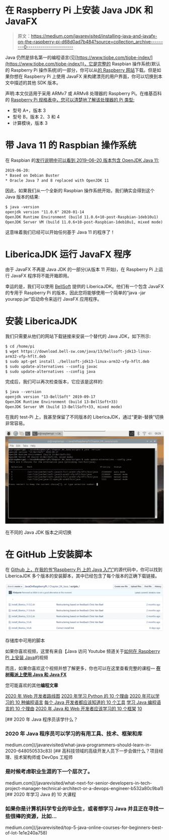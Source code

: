 # 在 Raspberry Pi 上安装 Java JDK 和 JavaFX

> 原文：<https://medium.com/javarevisited/installing-java-and-javafx-on-the-raspberry-pi-d68d0ad7b484?source=collection_archive---------0----------------------->

Java 仍然是排名第一的编程语言(见[https://www.tiobe.com/tiobe-index/](https://www.tiobe.com/tiobe-index/))，它是完整的 Raspbian 操作系统(默认的 Raspberry Pi 操作系统)的一部分，你可以从[的 Raspberry 网站](https://www.raspberrypi.org/downloads/)下载。但是如果你想在 Raspberry Pi 上使用 JavaFX 来构建漂亮的用户界面，你可以切换到本文中描述的其他 SDK 版本。

声明:本文仅适用于采用 ARMv7 或 ARMv8 处理器的 Raspberry Pi。在维基百科的 [Raspberry Pi 规格表中，您可以清楚地了解该处理器的 Pi 类型:](https://en.wikipedia.org/wiki/Raspberry_Pi#Specifications)

*   型号 A+，版本 3
*   型号 B，版本 2、3 和 4
*   计算模块，版本 3

# 带 Java 11 的 Raspbian 操作系统

在 Raspbian 的[发行说明中可以看到 2019–06–20 版本包含 OpenJDK Java 11:](http://downloads.raspberrypi.org/raspbian/release_notes.txt)

```
2019-06-20:
* Based on Debian Buster
* Oracle Java 7 and 8 replaced with OpenJDK 11
```

因此，如果我们从一个全新的 Raspbian 操作系统开始，我们确实会得到这个 Java 版本的结果:

```
$ java -version
openjdk version "11.0.6" 2020-01-14
OpenJDK Runtime Environment (build 11.0.6+10-post-Raspbian-1deb10u1)
OpenJDK Server VM (build 11.0.6+10-post-Raspbian-1deb10u1, mixed mode)
```

这意味着我们已经可以开始任何基于 Java 11 的程序了！

# LibericaJDK 运行 JavaFX 程序

由于 JavaFX 不再是 Java JDK 的一部分(从版本 11 开始)，在 Raspberry Pi 上运行 JavaFX 程序将不能开箱即用。

幸运的是，我们可以使用 [BellSoft](https://bell-sw.com/) 提供的 LibericaJDK。他们有一个包含 JavaFX 的专用于 Raspberry Pi 的版本，因此您将能够使用一个简单的“java -jar yourapp.jar”启动命令来运行 JavaFX 应用程序。

# 安装 LibericaJDK

我们只需要从他们的网站下载链接来安装一个替代的 Java JDK，如下所示:

```
$ cd /home/pi
$ wget https://download.bell-sw.com/java/13/bellsoft-jdk13-linux-arm32-vfp-hflt.deb
$ sudo apt-get install ./bellsoft-jdk13-linux-arm32-vfp-hflt.deb
$ sudo update-alternatives --config javac
$ sudo update-alternatives --config java
```

完成后，我们可以再次检查版本，它应该是这样的:

```
$ java --version
openjdk version "13-BellSoft" 2019-09-17
OpenJDK Runtime Environment (build 13-BellSoft+33)
OpenJDK Server VM (build 13-BellSoft+33, mixed mode)
```

在我的 test-Pi 上，我甚至保留了不同版本的 LibericaJDK，通过“更新-替换”切换非常容易。

![](img/ce08c4516d7be62716de390703cba5ac.png)

在不同的 Java JDK 版本之间切换

# 在 GitHub 上安装脚本

在 [Github 上，在我的书](https://github.com/FDelporte/JavaOnRaspberryPi/tree/master/Chapter_04_Java/scripts)[“Raspberry Pi 上的 Java 入门”](https://webtechie.be/books/)的源代码中，你可以找到 LibericaJDK 多个版本的安装脚本，其中已经包含了每个版本的正确下载链接。

![](img/180605dfec943b4280a21724963d55b9.png)

存储库中可用的脚本

如果你喜欢视频，这里有来自【Java 访问 Youtube 频道关于[如何在 Raspberry PI 上安装 Java](https://www.youtube.com/watch?v=QVkSSeoW8QI)的视频

而且，如果你喜欢这个视频并想了解更多，你也可以在这里查看完整的课程— [**在树莓派上使用 Java 和 Java FX**](https://bit.ly/3jrtns3)

您可能喜欢的其他**编程文章**

[2020 年 Web 开发者路线图](https://hackernoon.com/the-2019-web-developer-roadmap-ab89ac3c380e)
[2020 年学习 Python 的 10 个理由](https://javarevisited.blogspot.com/2018/05/10-reasons-to-learn-python-programming.html)
[2020 年可以学习的 10 种编程语言](http://www.java67.com/2017/12/10-programming-languages-to-learn-in.html)
[每个 Java 开发者都应该知道的 10 个工具](http://www.java67.com/2018/04/10-tools-java-developers-should-learn.html)
[学习 Java 编程语言的 10 个理由](http://javarevisited.blogspot.sg/2013/04/10-reasons-to-learn-java-programming.html)
[2020 年 Java 和 Web 开发者应该学习的 10 个框架](http://javarevisited.blogspot.sg/2018/01/10-frameworks-java-and-web-developers-should-learn.html)
[10](http://javarevisited.blogspot.sg/2018/05/10-tips-to-become-better-java-developer.html)

[](/javarevisited/what-java-programmers-should-learn-in-2020-648050533c83) [## 2020 年 Java 程序员该学什么？

### 2020 年 Java 程序员可以学习的有用工具、技术、框架和库

medium.com](/javarevisited/what-java-programmers-should-learn-in-2020-648050533c83) [](/javarevisited/what-next-for-senior-developers-in-tech-project-manager-technical-architect-or-a-devops-engineer-b532a80c9ba1) [## 高科技领域的高级开发人员下一步会做什么？项目经理、技术架构师或 DevOps 工程师

### 是时候考虑职业生涯的下一个层次了。

medium.com](/javarevisited/what-next-for-senior-developers-in-tech-project-manager-technical-architect-or-a-devops-engineer-b532a80c9ba1) [](/javarevisited/top-5-java-online-courses-for-beginners-best-of-lot-1e1e240a758) [## 2020 年学习 Java 的 10 大课程

### 如果你是计算机科学专业的毕业生，或者想学习 Java 并且正在寻找一些很棒的资源，比如…

medium.com](/javarevisited/top-5-java-online-courses-for-beginners-best-of-lot-1e1e240a758)